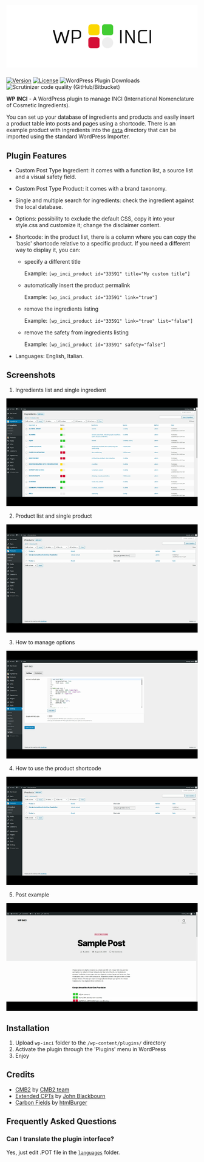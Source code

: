 # ![WP INCI](https://github.com/xlthlx/wp-inci/blob/main/img/banner.png "WordPress Plugin")

[![Version](https://img.shields.io/badge/version-1.6.0-blueviolet)](https://plugintests.com/plugins/wporg/wp-inci/latest) [![License](https://img.shields.io/badge/license-GPL_v3%2B-blueviolet)](https://github.com/xlthlx/wp-inci/blob/main/LICENSE)
![WordPress Plugin Downloads](https://img.shields.io/wordpress/plugin/dt/wp-inci?color=blueviolet)  ![Scrutinizer code quality (GitHub/Bitbucket)](https://img.shields.io/scrutinizer/quality/g/xlthlx/wp-inci/main) 

**WP INCI** - A WordPress plugin to manage INCI (International Nomenclature of Cosmetic Ingredients).

You can set up your database of ingredients and products and easily insert a product table into posts and pages using a shortcode.
There is an example product with ingredients into the [`data`](https://github.com/xlthlx/wp-inci/tree/main/data) directory that can be imported using the standard WordPress Importer.

## Plugin Features

* Custom Post Type Ingredient: it comes with a function list, a source list and a visual safety field.
* Custom Post Type Product: it comes with a brand taxonomy.
* Single and multiple search for ingredients: check the ingredient against the local database.
* Options: possibility to exclude the default CSS, copy it into your style.css and customize it; change the disclaimer content.
* Shortcode: in the product list, there is a column where you can copy the 'basic' shortcode relative to a specific product.
If you need a different way to display it, you can:

    * specify a different title
  
      Example: `[wp_inci_product id="33591" title="My custom title"]`
    * automatically insert the product permalink
  
      Example: `[wp_inci_product id="33591" link="true"]`
    * remove the ingredients listing
  
      Example: `[wp_inci_product id="33591" link="true" list="false"]`
    * remove the safety from ingredients listing
  
      Example: `[wp_inci_product id="33591" safety="false"]`

* Languages: English, Italian.

## Screenshots

1. Ingredients list and single ingredient

![Ingredients list and single ingredient](https://github.com/xlthlx/wp-inci/blob/main/img/screenshot-1.gif)

2. Product list and single product

![Product list and single product](https://github.com/xlthlx/wp-inci/blob/main/img/screenshot-2.gif)

3. How to manage options

![How to manage options](https://github.com/xlthlx/wp-inci/blob/main/img/screenshot-3.gif)

4. How to use the product shortcode

![How to use the product shortcode](https://github.com/xlthlx/wp-inci/blob/main/img/screenshot-4.gif)

5. Post example

![Post example](https://github.com/xlthlx/wp-inci/blob/main/img/screenshot-5.gif)

## Installation

1. Upload `wp-inci` folder to the `/wp-content/plugins/` directory
2. Activate the plugin through the 'Plugins' menu in WordPress
4. Enjoy

## Credits
* [CMB2](https://en-gb.wordpress.org/plugins/cmb2/) by [CMB2 team](https://cmb2.io/)
* [Extended CPTs](https://github.com/johnbillion/extended-cpts) by [John Blackbourn](https://johnblackbourn.com/)
* [Carbon Fields](https://github.com/htmlburger/carbon-fields) by [htmlBurger](https://htmlburger.com/)

## Frequently Asked Questions

### Can I translate the plugin interface?
Yes, just edit .POT file in the [`languages`](https://github.com/xlthlx/wp-inci/tree/main/languages) folder.
